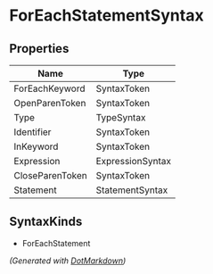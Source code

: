 # ForEachStatementSyntax

## Properties

| Name            | Type             |
| --------------- | ---------------- |
| ForEachKeyword  | SyntaxToken      |
| OpenParenToken  | SyntaxToken      |
| Type            | TypeSyntax       |
| Identifier      | SyntaxToken      |
| InKeyword       | SyntaxToken      |
| Expression      | ExpressionSyntax |
| CloseParenToken | SyntaxToken      |
| Statement       | StatementSyntax  |

## SyntaxKinds

* ForEachStatement

*\(Generated with [DotMarkdown](http://github.com/JosefPihrt/DotMarkdown)\)*